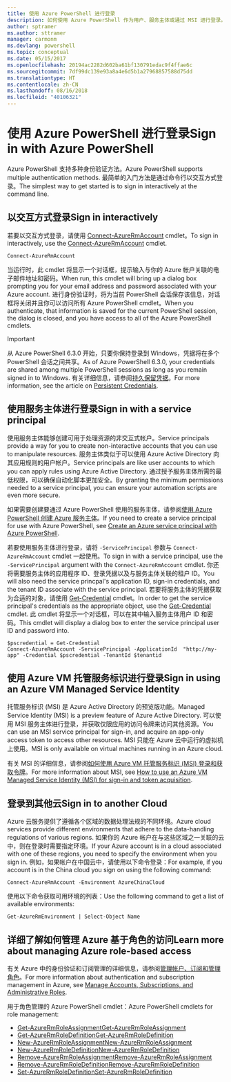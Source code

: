```yaml
---
title: 使用 Azure PowerShell 进行登录
description: 如何使用 Azure PowerShell 作为用户、服务主体或通过 MSI 进行登录。
author: sptramer
ms.author: sttramer
manager: carmonm
ms.devlang: powershell
ms.topic: conceptual
ms.date: 05/15/2017
ms.openlocfilehash: 20194ac2282d602ba61bf130791edac9f4ffae6c
ms.sourcegitcommit: 7df99dc139e93a8a4e6d5b1a27968857588d75dd
ms.translationtype: HT
ms.contentlocale: zh-CN
ms.lasthandoff: 08/16/2018
ms.locfileid: "40106321"
---
```

# <a name="sign-in-with-azure-powershell"></a><span data-ttu-id="5e92a-103">使用 Azure PowerShell 进行登录</span><span class="sxs-lookup"><span data-stu-id="5e92a-103">Sign in with Azure PowerShell</span></span>

<span data-ttu-id="5e92a-104">Azure PowerShell 支持多种身份验证方法。</span><span class="sxs-lookup"><span data-stu-id="5e92a-104">Azure PowerShell supports multiple authentication methods.</span></span> <span data-ttu-id="5e92a-105">最简单的入门方法是通过命令行以交互方式登录。</span><span class="sxs-lookup"><span data-stu-id="5e92a-105">The simplest way to get started is to sign in interactively at the command line.</span></span>

## <a name="sign-in-interactively"></a><span data-ttu-id="5e92a-106">以交互方式登录</span><span class="sxs-lookup"><span data-stu-id="5e92a-106">Sign in interactively</span></span>

<span data-ttu-id="5e92a-107">若要以交互方式登录，请使用 [Connect-AzureRmAccount](/powershell/module/azurerm.profile/connect-azurermaccount) cmdlet。</span><span class="sxs-lookup"><span data-stu-id="5e92a-107">To sign in interactively, use the [Connect-AzureRmAccount](/powershell/module/azurerm.profile/connect-azurermaccount) cmdlet.</span></span>

```azurepowershell
Connect-AzureRmAccount
```

<span data-ttu-id="5e92a-108">当运行时，此 cmdlet 将显示一个对话框，提示输入与你的 Azure 帐户关联的电子邮件地址和密码。</span><span class="sxs-lookup"><span data-stu-id="5e92a-108">When run, this cmdlet will bring up a dialog box prompting you for your email address and password associated with your Azure account.</span></span> <span data-ttu-id="5e92a-109">进行身份验证时，将为当前 PowerShell 会话保存该信息，对话框将关闭并且你可以访问所有 Azure PowerShell cmdlet。</span><span class="sxs-lookup"><span data-stu-id="5e92a-109">When you authenticate, that information is saved for the current PowerShell session, the dialog is closed, and you have access to all of the Azure PowerShell cmdlets.</span></span>

> [!IMPORTANT]
> <span data-ttu-id="5e92a-110">从 Azure PowerShell 6.3.0 开始，只要你保持登录到 Windows，凭据将在多个 PowerShell 会话之间共享。</span><span class="sxs-lookup"><span data-stu-id="5e92a-110">As of Azure PowerShell 6.3.0, your credentials are shared among multiple PowerShell sessions as long as you remain signed in to Windows.</span></span> <span data-ttu-id="5e92a-111">有关详细信息，请参阅[持久保留凭据](context-persistence.md)。</span><span class="sxs-lookup"><span data-stu-id="5e92a-111">For more information, see the article on [Persistent Credentials](context-persistence.md).</span></span>

## <a name="sign-in-with-a-service-principal"></a><span data-ttu-id="5e92a-112">使用服务主体进行登录</span><span class="sxs-lookup"><span data-stu-id="5e92a-112">Sign in with a service principal</span></span>

<span data-ttu-id="5e92a-113">使用服务主体能够创建可用于处理资源的非交互式帐户。</span><span class="sxs-lookup"><span data-stu-id="5e92a-113">Service principals provide a way for you to create non-interactive accounts that you can use to manipulate resources.</span></span> <span data-ttu-id="5e92a-114">服务主体类似于可以使用 Azure Active Directory 向其应用规则的用户帐户。</span><span class="sxs-lookup"><span data-stu-id="5e92a-114">Service principals are like user accounts to which you can apply rules using Azure Active Directory.</span></span> <span data-ttu-id="5e92a-115">通过授予服务主体所需的最低权限，可以确保自动化脚本更加安全。</span><span class="sxs-lookup"><span data-stu-id="5e92a-115">By granting the minimum permissions needed to a service principal, you can ensure your automation scripts are even more secure.</span></span>

<span data-ttu-id="5e92a-116">如果需要创建要通过 Azure PowerShell 使用的服务主体，请参阅[使用 Azure PowerShell 创建 Azure 服务主体](create-azure-service-principal-azureps.md)。</span><span class="sxs-lookup"><span data-stu-id="5e92a-116">If you need to create a service principal for use with Azure PowerShell, see [Create an Azure service principal with Azure PowerShell](create-azure-service-principal-azureps.md).</span></span>

<span data-ttu-id="5e92a-117">若要使用服务主体进行登录，请将 `-ServicePrincipal` 参数与 `Connect-AzureRmAccount` cmdlet 一起使用。</span><span class="sxs-lookup"><span data-stu-id="5e92a-117">To sign in with a service principal, use the `-ServicePrincipal` argument with the `Connect-AzureRmAccount` cmdlet.</span></span> <span data-ttu-id="5e92a-118">你还将需要服务主体的应用程序 ID、登录凭据以及与服务主体关联的租户 ID。</span><span class="sxs-lookup"><span data-stu-id="5e92a-118">You will also need the service princpal's application ID, sign-in credentials, and the tenant ID associate with the service principal.</span></span> <span data-ttu-id="5e92a-119">若要将服务主体的凭据获取为合适的对象，请使用 [Get-Credential](/powershell/module/microsoft.powershell.security/get-credential) cmdlet。</span><span class="sxs-lookup"><span data-stu-id="5e92a-119">In order to get the service principal's credentials as the appropriate object, use the [Get-Credential](/powershell/module/microsoft.powershell.security/get-credential) cmdlet.</span></span> <span data-ttu-id="5e92a-120">此 cmdlet 将显示一个对话框，可以在其中输入服务主体用户 ID 和密码。</span><span class="sxs-lookup"><span data-stu-id="5e92a-120">This cmdlet will display a dialog box to enter the service principal user ID and password into.</span></span>

```azurepowershell-interactive
$pscredential = Get-Credential
Connect-AzureRmAccount -ServicePrincipal -ApplicationId  "http://my-app" -Credential $pscredential -TenantId $tenantid
```

## <a name="sign-in-using-an-azure-vm-managed-service-identity"></a><span data-ttu-id="5e92a-121">使用 Azure VM 托管服务标识进行登录</span><span class="sxs-lookup"><span data-stu-id="5e92a-121">Sign in using an Azure VM Managed Service Identity</span></span>

<span data-ttu-id="5e92a-122">托管服务标识 (MSI) 是 Azure Active Directory 的预览版功能。</span><span class="sxs-lookup"><span data-stu-id="5e92a-122">Managed Service Identity (MSI) is a preview feature of Azure Active Directory.</span></span> <span data-ttu-id="5e92a-123">可以使用 MSI 服务主体进行登录，并获取仅限应用的访问令牌来访问其他资源。</span><span class="sxs-lookup"><span data-stu-id="5e92a-123">You can use an MSI service principal for sign-in, and acquire an app-only access token to access other resources.</span></span> <span data-ttu-id="5e92a-124">MSI 只能在 Azure 云中运行的虚拟机上使用。</span><span class="sxs-lookup"><span data-stu-id="5e92a-124">MSI is only available on virtual machines running in an Azure cloud.</span></span>

<span data-ttu-id="5e92a-125">有关 MSI 的详细信息，请参阅[如何使用 Azure VM 托管服务标识 (MSI) 登录和获取令牌](/azure/active-directory/msi-how-to-get-access-token-using-msi)。</span><span class="sxs-lookup"><span data-stu-id="5e92a-125">For more information about MSI, see [How to use an Azure VM Managed Service Identity (MSI) for sign-in and token acquisition](/azure/active-directory/msi-how-to-get-access-token-using-msi).</span></span>

## <a name="sign-in-to-another-cloud"></a><span data-ttu-id="5e92a-126">登录到其他云</span><span class="sxs-lookup"><span data-stu-id="5e92a-126">Sign in to another Cloud</span></span>

<span data-ttu-id="5e92a-127">Azure 云服务提供了遵循各个区域的数据处理法规的不同环境。</span><span class="sxs-lookup"><span data-stu-id="5e92a-127">Azure cloud services provide different environments that adhere to the data-handling regulations of various regions.</span></span> <span data-ttu-id="5e92a-128">如果你的 Azure 帐户在与这些区域之一关联的云中，则在登录时需要指定环境。</span><span class="sxs-lookup"><span data-stu-id="5e92a-128">If your Azure account is in a cloud associated with one of these regions, you need to specify the environment when you sign in.</span></span> <span data-ttu-id="5e92a-129">例如，如果帐户在中国云中，请使用以下命令登录：</span><span class="sxs-lookup"><span data-stu-id="5e92a-129">For example, if you account is in the China cloud you sign on using the following command:</span></span>

```azurepowershell-interactive
Connect-AzureRmAccount -Environment AzureChinaCloud
```

<span data-ttu-id="5e92a-130">使用以下命令获取可用环境的列表：</span><span class="sxs-lookup"><span data-stu-id="5e92a-130">Use the following command to get a list of available environments:</span></span>

```azurepowershell-interactive
Get-AzureRmEnvironment | Select-Object Name
```

## <a name="learn-more-about-managing-azure-role-based-access"></a><span data-ttu-id="5e92a-131">详细了解如何管理 Azure 基于角色的访问</span><span class="sxs-lookup"><span data-stu-id="5e92a-131">Learn more about managing Azure role-based access</span></span>

<span data-ttu-id="5e92a-132">有关 Azure 中的身份验证和订阅管理的详细信息，请参阅[管理帐户、订阅和管理角色](/azure/active-directory/role-based-access-control-configure)。</span><span class="sxs-lookup"><span data-stu-id="5e92a-132">For more information about authentication and subscription management in Azure, see [Manage Accounts, Subscriptions, and Administrative Roles](/azure/active-directory/role-based-access-control-configure).</span></span>

<span data-ttu-id="5e92a-133">用于角色管理的 Azure PowerShell cmdlet：</span><span class="sxs-lookup"><span data-stu-id="5e92a-133">Azure PowerShell cmdlets for role management:</span></span>

* [<span data-ttu-id="5e92a-134">Get-AzureRmRoleAssignment</span><span class="sxs-lookup"><span data-stu-id="5e92a-134">Get-AzureRmRoleAssignment</span></span>](/powershell/module/AzureRM.Resources/Get-AzureRmRoleAssignment)
* [<span data-ttu-id="5e92a-135">Get-AzureRmRoleDefinition</span><span class="sxs-lookup"><span data-stu-id="5e92a-135">Get-AzureRmRoleDefinition</span></span>](/powershell/module/AzureRM.Resources/Get-AzureRmRoleDefinition)
* [<span data-ttu-id="5e92a-136">New-AzureRmRoleAssignment</span><span class="sxs-lookup"><span data-stu-id="5e92a-136">New-AzureRmRoleAssignment</span></span>](/powershell/module/AzureRM.Resources/New-AzureRmRoleAssignment)
* [<span data-ttu-id="5e92a-137">New-AzureRmRoleDefinition</span><span class="sxs-lookup"><span data-stu-id="5e92a-137">New-AzureRmRoleDefinition</span></span>](/powershell/module/AzureRM.Resources/New-AzureRmRoleDefinition)
* [<span data-ttu-id="5e92a-138">Remove-AzureRmRoleAssignment</span><span class="sxs-lookup"><span data-stu-id="5e92a-138">Remove-AzureRmRoleAssignment</span></span>](/powershell/module/AzureRM.Resources/Remove-AzureRmRoleAssignment)
* [<span data-ttu-id="5e92a-139">Remove-AzureRmRoleDefinition</span><span class="sxs-lookup"><span data-stu-id="5e92a-139">Remove-AzureRmRoleDefinition</span></span>](/powershell/module/AzureRM.Resources/Remove-AzureRmRoleDefinition)
* [<span data-ttu-id="5e92a-140">Set-AzureRmRoleDefinition</span><span class="sxs-lookup"><span data-stu-id="5e92a-140">Set-AzureRmRoleDefinition</span></span>](/powershell/moduel/AzureRM.Resources/Set-AzureRmRoleDefinition)
